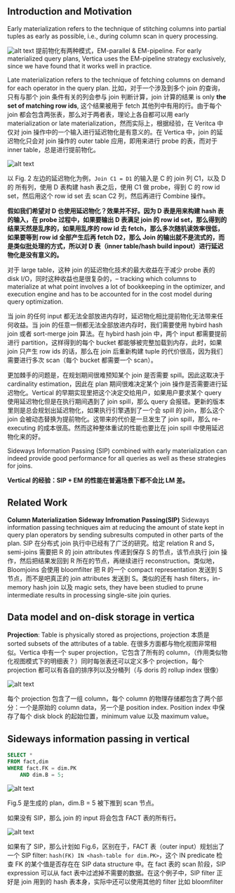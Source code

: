 ## Introduction and Motivation
Early materialization refers to the technique of stitching columns into partial tuples as early as possible, i.e., during column scan in query processing.

![alt text](image.png)
提前物化有两种模式，EM-parallel & EM-pipeline.
For early materialized query plans, Vertica uses the EM-pipeline strategy exclusively, since we have found that it works well in practice.


Late materialization refers to the technique of fetching columns on demand for each operator in the query plan. 比如，对于一个涉及到多个 join 的查询，只有与那个 join 条件有关的列会参与 join 判断计算，join 计算的结果 is only **the set of matching row ids**, 这个结果被用于 fetch 其他列中有用的行。由于每个 join 都会包含两张表，那么对于两者表，理论上各自都可以用 early materialization or late materialization，然而实际上，根据经验，在 Veritca 中仅对 join 操作中的一个输入进行延迟物化是有意义的。在 Vertica 中，join 的延迟物化只会对 join 操作的 outer table 应用，即用来进行 probe 的表，而对于 inner table，总是进行提前物化。

![alt text](image-1.png)

以 Fig. 2 左边的延迟物化为例，`Join C1 = D1` 的输入是 C 的 join 列 C1，以及 D 的 所有列，使用 D 表构建 hash 表之后，使用 C1 做 probe，得到 C 的 row id set，然后用这个 row id set 去 scan C2 列，然后再进行 Combine 操作。

**假如我们希望对 D 也使用延迟物化？效果并不好。因为 D 表是用来构建 hash 表的输入，在 probe 过程中，如果要输出 D 表满足 join 的 row id set，那么得到的结果天然是乱序的，如果用乱序的 row id 去 fetch，那么多次随机读效率很低，如果要等到 row id 全部产生后再 fetch D2，那么 Join 的输出就不是流式的，而是类似批处理的方式，所以对 D 表（inner table/hash build inpout）进行延迟物化是没有意义的。**

对于 large table，这种 join 的延迟物化技术的最大收益在于减少 probe 表的 disk I/O，同时这种收益也是很复杂的，– tracking which columns to materialize at what point involves a lot of bookkeeping in the optimizer, and execution engine and has to be accounted for in the cost model during query optimization.

当 join 的任何 input 都无法全部放进内存时，延迟物化相比提前物化无法带来任何收益。当 join 的任意一侧都无法全部放进内存时，我们需要使用 hybird hash join 或者 sort-merge join 算法。在 hybird hash join 中，两个 input 都需要提前进行 partition，这样得到的每个 bucket 都能够被完整加载到内存，此时，如果 join 只产生 row ids 的话，那么在 join 后重新构建 tuple 的代价很高，因为我们需要进行多次 scan（每个 bucket 都需要一个 scan）。

更加棘手的问题是，在规划期间很难预知某个 join 是否需要 spill。因此这取决于 cardinality estimation，因此在 plan 期间很难决定某个 join 操作是否需要进行延迟物化。Vertical 的早期实现里把这个决定交给用户，如果用户要求某个 query 使用延迟物化但是在执行期间遇到了 join spill，那么 query 会报错。更新的版本里则是总会规划出延迟物化，如果执行引擎遇到了一个会 spill 的 join，那么这个 join 会被动态替换为提前物化。这带来的代价是一旦发生了 join spill，那么 re-executing 的成本很高。然而这种整体重试的性能也要比在 join spill 中使用延迟物化来的好。

Sideways Information Passing (SIP) combined with early materialization can indeed provide good performance for all queries as well as these strategies for joins.

**Vertical 的经验：SIP + EM 的性能在普遍场景下都不会比 LM 差。**

## Related Work
**Column Materialization**
**Sideway Infromation Passing(SIP)** Sideways information passing techniques aim at reducing the amount of state kept in query plan operators by sending subresults computed in other parts of the plan. 
SIP 在分布式 join 执行中已经有了广泛的研究。给定 relation R and S，semi-joins 需要把 R 的 join attributes 传递到保存 S 的节点，该节点执行 join 操作，然后把结果发回到 R 所在的节点，再继续进行 reconstruction。类似地，Bloomjoins 会使用 bloomfilter 把 R 的一个 compact representation 发送到 S 节点，而不是吧真正的 join attributes 发送到 S。类似的还有 hash filters，in-memory hash join 以及 magic sets, they have been studied to prune intermediate results in processing single-site join quries.

## Data model and on-disk storage in vertica
**Projection**: Table is physically stored as projections, projection 本质是 sorted subsets of the attributes of a table. 在很多方面都与物化视图非常相似。Vertica 中有一个 super projection，它包含了所有的 column，（作用类似物化视图模式下的明细表？）同时每张表还可以定义多个 projection，每个 projection 都可以有各自的排序列以及分桶列（与 doris 的 rollup index 很像）

![alt text](image-2.png)

每个 projection 包含了一组 column，每个 column 的物理存储都包含了两个部分：一个是原始的 column data，另一个是 position index. Position index 中保存了每个 disk block 的起始位置，minimum value 以及 maximum value。

## Sideways information passing in vertical
```sql
SELECT *
FROM fact,dim
WHERE fact.FK = dim.PK
    AND dim.B = 5;
```
![alt text](image-3.png)

Fig.5 是生成的 plan，dim.B = 5 被下推到 scan 节点。

如果没有 SIP，那么 join 的 input 将会包含 FACT 表的所有行。

![alt text](image-4.png)

如果有了 SIP，那么计划如 Fig.6，区别在于，FACT 表（outer input）规划出了一个 SIP filter: `hash(FK) IN <hash-table for dim.PK>`，这个 IN predicate 检查 FK 的某个值是否存在在 SIP data structure 中。在 fact 表的 scan 阶段，SIP expression 可以从 fact 表中过滤掉不需要的数据。在这个例子中，SIP filter 正好是 join 用到的 hash 表本身，实际中还可以使用其他的 filter 比如 bloomfilter
